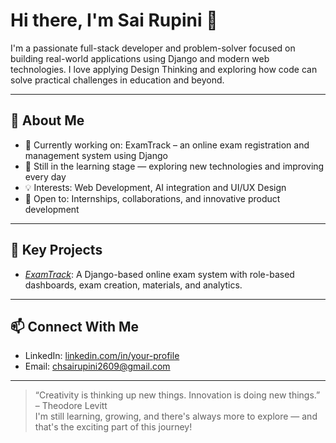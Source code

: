 # Hi there, I'm Sai Rupini 👋

I'm a passionate full-stack developer and problem-solver focused on building real-world applications using Django and modern web technologies. I love applying Design Thinking and exploring how code can solve practical challenges in education and beyond.

---

## 🚀 About Me
- 🔭 Currently working on: ExamTrack – an online exam registration and management system using Django
- 🌱 Still in the learning stage — exploring new technologies and improving every day
- 💡 Interests: Web Development, AI integration and UI/UX Design
- 💼 Open to: Internships, collaborations, and innovative product development

---

## 🧩 Key Projects
- [*ExamTrack*](https://github.com/Sai-rupini/ExamTrack): A Django-based online exam system with role-based dashboards, exam creation, materials, and analytics.

---


## 📫 Connect With Me
- LinkedIn: [linkedin.com/in/your-profile]((https://www.linkedin.com/in/sairupini-chitikesi-4812762b7/))
- Email: chsairupini2609@gmail.com

---

> “Creativity is thinking up new things. Innovation is doing new things.” – Theodore Levitt  
> I'm still learning, growing, and there's always more to explore — and that's the exciting part of this journey!
